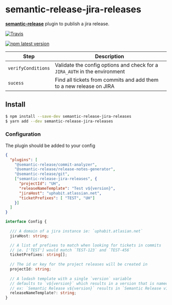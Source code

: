 # semantic-release-jira-releases

[**semantic-release**](https://github.com/semantic-release/semantic-release) plugin to publish a jira release.

[![Travis](https://img.shields.io/travis/UpHabit/semantic-release-jira-releases.svg)](https://travis-ci.org/UpHabit/semantic-release-jira-releases)

[![npm latest version](https://img.shields.io/npm/v/semantic-release-jira-releases/latest.svg)](https://www.npmjs.com/package/semantic-release-jira-releases)


| Step               | Description                                                                                                                                   |
|--------------------|----------------------------------------------------------------------------|
| `verifyConditions` | Validate the config options and check for a `JIRA_AUTH` in the environment |
| `sucess`           | Find all tickets from commits and add them to a new release on JIRA        |

## Install

```bash
$ npm install --save-dev semantic-release-jira-releases
$ yarn add --dev semantic-release-jira-releases
```

### Configuration
The plugin should be added to your config
```json
{
  "plugins": [
    "@semantic-release/commit-analyzer",
    "@semantic-release/release-notes-generator",
    "@semantic-release/git",
    ["semantic-release-jira-releases", {
      "projectId": "UH",
      "releaseNameTemplate": "Test v${version}",
      "jiraHost": "uphabit.atlassian.net",
      "ticketPrefixes": [ "TEST", "UH"]
    }]
  ]
}
```
```typescript
interface Config {
  
  /// A domain of a jira instance ie: `uphabit.atlasian.net`
  jiraHost: string;

  // A list of prefixes to match when looking for tickets in commits
  // ie. ['TEST'] would match `TEST-123` and `TEST-456`
  ticketPrefixes: string[];
  
  // The id or key for the project releases will be created in
  projectId: string;
  
  // A lodash template with a single `version` variable
  // defaults to `v${version}` which results in a version that is named like `v1.0.0`
  // ex: `Semantic Release v${version}` results in `Semantic Release v1.0.0`
  releaseNameTemplate?: string;
}
```
